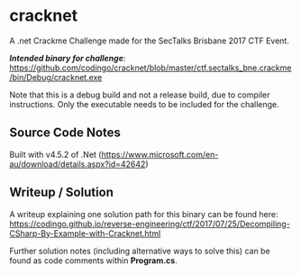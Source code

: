 # cracknet
A .net Crackme Challenge made for the SecTalks Brisbane 2017 CTF Event.

***Intended binary for challenge***: https://github.com/codingo/cracknet/blob/master/ctf.sectalks_bne.crackme/bin/Debug/cracknet.exe

Note that this is a debug build and not a release build, due to compiler instructions. Only the executable needs to be included for the challenge.

## Source Code Notes

Built with v4.5.2 of .Net (https://www.microsoft.com/en-au/download/details.aspx?id=42642)

## Writeup / Solution

A writeup explaining one solution path for this binary can be found here: https://codingo.github.io/reverse-engineering/ctf/2017/07/25/Decompiling-CSharp-By-Example-with-Cracknet.html

Further solution notes (including alternative ways to solve this) can be found as code comments within __Program.cs__.
